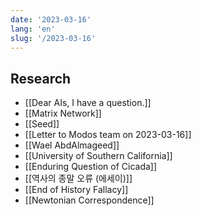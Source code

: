 ```yaml
---
date: '2023-03-16'
lang: 'en'
slug: '/2023-03-16'
---
```


## Research

- [[Dear AIs, I have a question.]]
- [[Matrix Network]]
- [[Seed]]
- [[Letter to Modos team on 2023-03-16]]
- [[Wael AbdAlmageed]]
- [[University of Southern California]]
- [[Enduring Question of Cicada]]
- [[역사의 종말 오류 (에세이)]]
- [[End of History Fallacy]]
- [[Newtonian Correspondence]]
